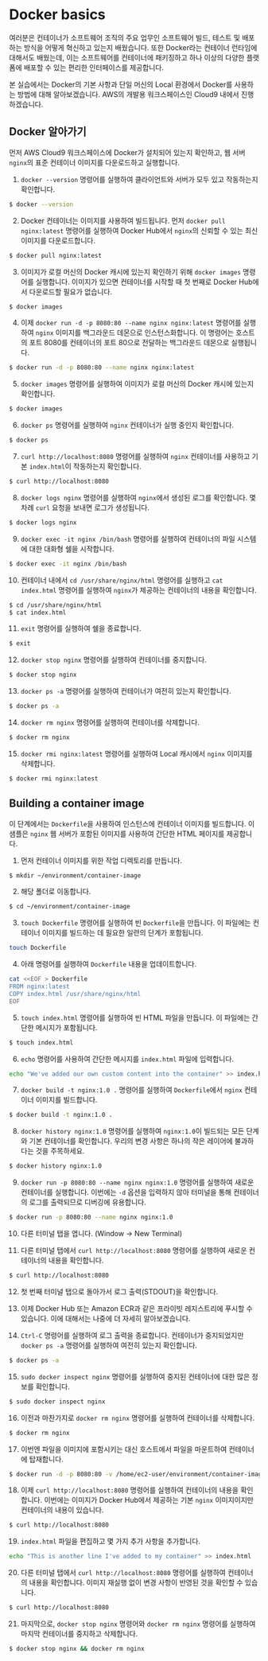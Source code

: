 # Docker basics
여러분은 컨테이너가 소프트웨어 조직의 주요 업무인 소프트웨어 빌드, 테스트 및 배포하는 방식을 어떻게 혁신하고 있는지 배웠습니다. 또한 Docker라는 컨테이너 런타임에 대해서도 배웠는데, 이는 소프트웨어를 컨테이너에 패키징하고 하나 이상의 다양한 플랫폼에 배포할 수 있는 편리한 인터페이스를 제공합니다.

본 실습에서는 Docker의 기본 사항과 단일 머신의 Local 환경에서 Docker를 사용하는 방법에 대해 알아보겠습니다. AWS의 개발용 워크스페이스인 Cloud9 내에서 진행하겠습니다.

## Docker 알아가기
먼저 AWS Cloud9 워크스페이스에 Docker가 설치되어 있는지 확인하고, 웹 서버 `nginx`의 표준 컨테이너 이미지를 다운로드하고 실행합니다.

1. `docker --version` 명령어를 실행하여 클라이언트와 서버가 모두 있고 작동하는지 확인합니다.
```bash
$ docker --version
```

2. Docker 컨테이너는 이미지를 사용하여 빌드됩니다. 먼저 `docker pull nginx:latest` 명령어를 실행하여 Docker Hub에서 `nginx`의 신뢰할 수 있는 최신 이미지를 다운로드합니다.
```bash
$ docker pull nginx:latest
```

3. 이미지가 로컬 머신의 Docker 캐시에 있는지 확인하기 위해 `docker images` 명령어를 실행합니다. 이미지가 있으면 컨테이너를 시작할 때 첫 번째로 Docker Hub에서 다운로드할 필요가 없습니다.
```bash
$ docker images
```

4. 이제 `docker run -d -p 8080:80 --name nginx nginx:latest` 명령어를 실행하여 `nginx` 이미지를 백그라운드 데몬으로 인스턴스화합니다. 이 명령어는 호스트의 포트 8080를 컨테이너의 포트 80으로 전달하는 백그라운드 데몬으로 실행됩니다.
```bash
$ docker run -d -p 8080:80 --name nginx nginx:latest
```

5. `docker images` 명령어를 실행하여 이미지가 로컬 머신의 Docker 캐시에 있는지 확인합니다.
```bash
$ docker images
```

6. `docker ps` 명령어를 실행하여 `nginx` 컨테이너가 실행 중인지 확인합니다.
```bash
$ docker ps
```

7. `curl http://localhost:8080` 명령어를 실행하여 `nginx` 컨테이너를 사용하고 기본 `index.html`이 작동하는지 확인합니다.
```bash
$ curl http://localhost:8080
```

8. `docker logs nginx` 명령어를 실행하여 `nginx`에서 생성된 로그를 확인합니다. 몇 차례 `curl` 요청을 보내면 로그가 생성됩니다.
```bash
$ docker logs nginx
```

9. `docker exec -it nginx /bin/bash` 명령어를 실행하여 컨테이너의 파일 시스템에 대한 대화형 쉘을 시작합니다.
```bash
$ docker exec -it nginx /bin/bash
```

10. 컨테이너 내에서 `cd /usr/share/nginx/html` 명령어를 실행하고 `cat index.html` 명령어를 실행하여 `nginx`가 제공하는 컨테이너의 내용을 확인합니다.
```bash
$ cd /usr/share/nginx/html
$ cat index.html
```

11. `exit` 명령어를 실행하여 쉘을 종료합니다.
```bash
$ exit
```

12. `docker stop nginx` 명령어를 실행하여 컨테이너를 중지합니다.
```bash
$ docker stop nginx
```

13. `docker ps -a` 명령어를 실행하여 컨테이너가 여전히 있는지 확인합니다.
```bash
$ docker ps -a
```

14. `docker rm nginx` 명령어를 실행하여 컨테이너를 삭제합니다.
```bash
$ docker rm nginx
```

15. `docker rmi nginx:latest` 명령어를 실행하여 Local 캐시에서 `nginx` 이미지를 삭제합니다.
```bash
$ docker rmi nginx:latest
```

## Building a container image
이 단계에서는 `Dockerfile`을 사용하여 인스턴스에 컨테이너 이미지를 빌드합니다. 이 샘플은 `nginx` 웹 서버가 포함된 이미지를 사용하여 간단한 HTML 페이지를 제공합니다.

1. 먼저 컨테이너 이미지를 위한 작업 디렉토리를 만듭니다.
```bash
$ mkdir ~/environment/container-image
```

2. 해당 폴더로 이동합니다.
```bash
$ cd ~/environment/container-image
```

3. `touch Dockerfile` 명령어를 실행하여 빈 `Dockerfile`을 만듭니다. 이 파일에는 컨테이너 이미지를 빌드하는 데 필요한 일련의 단계가 포함됩니다.
```bash
touch Dockerfile
```

4. 아래 명령어를 실행하여 `Dockerfile` 내용을 업데이트합니다.
```bash
cat <<EOF > Dockerfile
FROM nginx:latest
COPY index.html /usr/share/nginx/html
EOF
```

5. `touch index.html` 명령어를 실행하여 빈 HTML 파일을 만듭니다. 이 파일에는 간단한 메시지가 포함됩니다.
```bash
$ touch index.html
```

6. `echo` 명령어를 사용하여 간단한 메시지를 `index.html` 파일에 입력합니다.
```bash
echo "We've added our own custom content into the container" >> index.html
```

7. `docker build -t nginx:1.0 .` 명령어를 실행하여 `Dockerfile`에서 `nginx` 컨테이너 이미지를 빌드합니다.
```bash
$ docker build -t nginx:1.0 .
```

8. `docker history nginx:1.0` 명령어를 실행하여 `nginx:1.0`이 빌드되는 모든 단계와 기본 컨테이너를 확인합니다. 우리의 변경 사항은 하나의 작은 레이어에 불과하다는 것을 주목하세요.
```bash
$ docker history nginx:1.0
```

9. `docker run -p 8080:80 --name nginx nginx:1.0` 명령어를 실행하여 새로운 컨테이너를 실행합니다. 이번에는 `-d` 옵션을 입력하지 않아 터미널을 통해 컨테이너의 로그를 출력되므로 디버깅에 유용합니다.
```bash
$ docker run -p 8080:80 --name nginx nginx:1.0
```

10. 다른 터미널 탭을 엽니다. (Window -> New Terminal)

11. 다른 터미널 탭에서 `curl http://localhost:8080` 명령어를 실행하여 새로운 컨테이너의 내용을 확인합니다.
```bash
$ curl http://localhost:8080
```

12. 첫 번째 터미널 탭으로 돌아가서 로그 출력(STDOUT)을 확인합니다.

13. 이제 Docker Hub 또는 Amazon ECR과 같은 프라이빗 레지스트리에 푸시할 수 있습니다. 이에 대해서는 나중에 더 자세히 알아보겠습니다.

14. `Ctrl-C` 명령어를 실행하여 로그 출력을 종료합니다. 컨테이너가 중지되었지만 `docker ps -a` 명령어를 실행하여 여전히 있는지 확인합니다.
```bash
$ docker ps -a
```

15. `sudo docker inspect nginx` 명령어를 실행하여 중지된 컨테이너에 대한 많은 정보를 확인합니다.
```bash
$ sudo docker inspect nginx
```

16. 이전과 마찬가지로 `docker rm nginx` 명령어를 실행하여 컨테이너를 삭제합니다.
```bash
$ docker rm nginx
```

17. 이번엔 파일을 이미지에 포함시키는 대신 호스트에서 파일을 마운트하여 컨테이너에 탑재합니다.
```bash
$ docker run -d -p 8080:80 -v /home/ec2-user/environment/container-image/index.html:/usr/share/nginx/html/index.html\:ro --name nginx nginx:latest
```

18. 이제 `curl http://localhost:8080` 명령어를 실행하여 컨테이너의 내용을 확인합니다. 이번에는 이미지가 Docker Hub에서 제공하는 기본 `nginx` 이미지이지만 컨테이너의 내용이 있습니다.
```bash
$ curl http://localhost:8080
```

19. `index.html` 파일을 편집하고 몇 가지 추가 사항을 추가합니다.
```bash
echo "This is another line I've added to my container" >> index.html
```

20. 다른 터미널 탭에서 `curl http://localhost:8080` 명령어를 실행하여 컨테이너의 내용을 확인합니다. 이미지 재실행 없이 변경 사항이 반영된 것을 확인할 수 있습니다.
```bash
$ curl http://localhost:8080
```

21. 마지막으로, `docker stop nginx` 명령어와 `docker rm nginx` 명령어를 실행하여 마지막 컨테이너를 중지하고 삭제합니다.
```bash
$ docker stop nginx && docker rm nginx
```